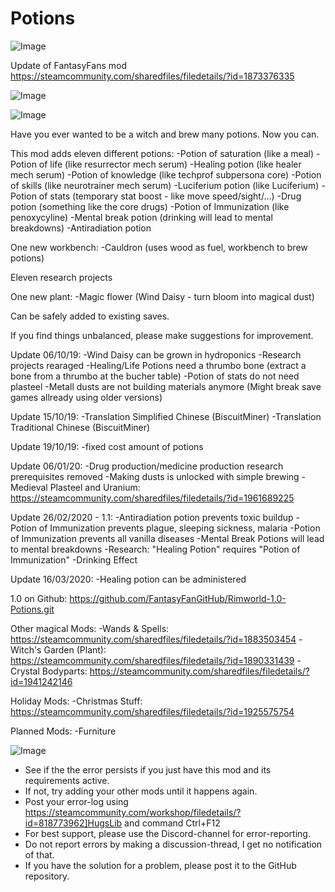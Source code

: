 # Potions

![Image](https://i.imgur.com/buuPQel.png)

Update of FantasyFans mod
https://steamcommunity.com/sharedfiles/filedetails/?id=1873376335

![Image](https://i.imgur.com/pufA0kM.png)

	
![Image](https://i.imgur.com/Z4GOv8H.png)

Have you ever wanted to be a witch and brew many potions. Now you can.

This mod adds eleven different potions:
-Potion of saturation (like a meal)
-Potion of life (like resurrector mech serum)
-Healing potion (like healer mech serum)
-Potion of knowledge (like techprof subpersona core)
-Potion of skills (like neurotrainer mech serum)
-Luciferium potion (like Luciferium)
-Potion of stats (temporary stat boost - like move speed/sight/...)
-Drug potion (something like the core drugs)
-Potion of Immunization (like penoxycyline)
-Mental break potion (drinking will lead to mental breakdowns)
-Antiradiation potion

One new workbench:
-Cauldron (uses wood as fuel, workbench to brew potions)

Eleven research projects

One new plant:
-Magic flower (Wind Daisy - turn bloom into magical dust)


Can be safely added to existing saves.


If you find things unbalanced, please make suggestions for improvement.

Update 06/10/19:
-Wind Daisy can be grown in hydroponics
-Research projects rearaged
-Healing/Life Potions need a thrumbo bone (extract a bone from a thrumbo at the bucher table)
-Potion of stats do not need plasteel
-Metall dusts are not building materials anymore
(Might break save games allready using older versions)

Update 15/10/19:
-Translation Simplified Chinese (BiscuitMiner)
-Translation Traditional Chinese (BiscuitMiner)

Update 19/10/19:
-fixed cost amount of potions

Update 06/01/20:
-Drug production/medicine production research prerequisites removed
-Making dusts is unlocked with simple brewing
-Medieval Plasteel and Uranium: https://steamcommunity.com/sharedfiles/filedetails/?id=1961689225

Update 26/02/2020 - 1.1:
-Antiradiation potion prevents toxic buildup
-Potion of Immunization prevents plague, sleeping sickness, malaria
-Potion of Immunization prevents all vanilla diseases
-Mental Break Potions will lead to mental breakdowns
-Research: "Healing Potion" requires "Potion of Immunization"
-Drinking Effect

Update 16/03/2020:
-Healing potion can be administered


1.0 on Github: https://github.com/FantasyFanGitHub/Rimworld-1.0-Potions.git


Other magical Mods:
-Wands &amp; Spells: https://steamcommunity.com/sharedfiles/filedetails/?id=1883503454
-Witch's Garden (Plant): https://steamcommunity.com/sharedfiles/filedetails/?id=1890331439
-Crystal Bodyparts: https://steamcommunity.com/sharedfiles/filedetails/?id=1941242146

Holiday Mods:
-Christmas Stuff: https://steamcommunity.com/sharedfiles/filedetails/?id=1925575754

Planned Mods:
-Furniture

![Image](https://i.imgur.com/PwoNOj4.png)



-  See if the the error persists if you just have this mod and its requirements active.
-  If not, try adding your other mods until it happens again.
-  Post your error-log using https://steamcommunity.com/workshop/filedetails/?id=818773962]HugsLib and command Ctrl+F12
-  For best support, please use the Discord-channel for error-reporting.
-  Do not report errors by making a discussion-thread, I get no notification of that.
-  If you have the solution for a problem, please post it to the GitHub repository.



